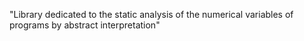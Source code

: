 "Library dedicated to the static analysis of the numerical variables of programs by abstract interpretation"